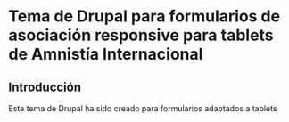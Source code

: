 # Tema de Drupal para formularios de asociación responsive para tablets de Amnistía Internacional

## Introducción

Este tema de Drupal ha sido creado para formularios adaptados a tablets
